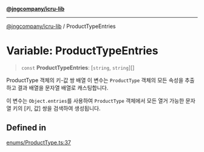 [**@jngcompany/icru-lib**](../README.md)

***

[@jngcompany/icru-lib](../globals.md) / ProductTypeEntries

# Variable: ProductTypeEntries

> `const` **ProductTypeEntries**: [`string`, `string`][]

ProductType 객체의 키-값 쌍 배열
이 변수는 `ProductType` 객체의 모든 속성을 추출하고 결과 배열을 문자열 배열로 캐스팅합니다.

이 변수는 `Object.entries`를 사용하여 `ProductType` 객체에서 모든 열거 가능한
문자열 키의 [키, 값] 쌍을 검색하여 생성됩니다.

## Defined in

[enums/ProductType.ts:37](https://github.com/jngcompany/icru-lib/blob/d5809ceca7cec295ab2df61cd05dc96c0f11bd66/src/enums/ProductType.ts#L37)
